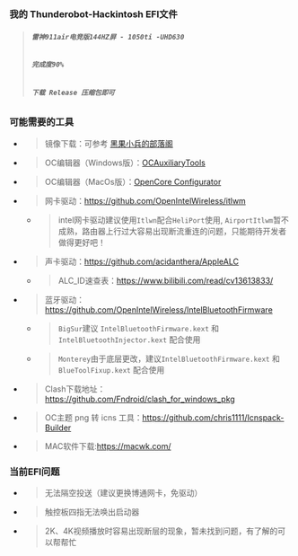 ### **我的 Thunderobot-Hackintosh EFI文件**
> ###### **`雷神911air电竞版144HZ屏 - 1050ti -UHD630`** 
> ###### **`完成度90%`** 
> ###### **`下载 Release 压缩包即可`** 

### **可能需要的工具**
- > 镜像下载：可参考 [黑果小兵的部落阁](https://blog.daliansky.net/)
- > OC编辑器（Windows版）：[OCAuxiliaryTools](https://github.com/ic005k/OCAuxiliaryTools)
- > OC编辑器（MacOs版）：[OpenCore Configurator](https://macoshome.com/hackintosh/htools/2100.html#Down)
- > 网卡驱动：https://github.com/OpenIntelWireless/itlwm
  - > intel网卡驱动建议使用`Itlwn`配合`HeliPort`使用, `AirportItlwm`暂不成熟，路由器上行过大容易出现断流重连的问题，只能期待开发者做得更好吧！
- > 声卡驱动：https://github.com/acidanthera/AppleALC
  - > ALC_ID速查表：https://www.bilibili.com/read/cv13613833/
- > 蓝牙驱动：https://github.com/OpenIntelWireless/IntelBluetoothFirmware
  - > `BigSur`建议 `IntelBluetoothFirmware.kext` 和 `IntelBluetoothInjector.kext` 配合使用
  - > `Monterey`由于底层更改，建议`IntelBluetoothFirmware.kext` 和 `BlueToolFixup.kext` 配合使用
- > Clash下载地址：https://github.com/Fndroid/clash_for_windows_pkg
- > OC主题 png 转 icns 工具：https://github.com/chris1111/Icnspack-Builder
- > MAC软件下载:https://macwk.com/

### **当前EFI问题**
- > 无法隔空投送（建议更换博通网卡，免驱动）
- > 触控板四指无法唤出启动器
- > 2K、4K视频播放时容易出现断层的现象，暂未找到问题，有了解的可以帮帮忙
